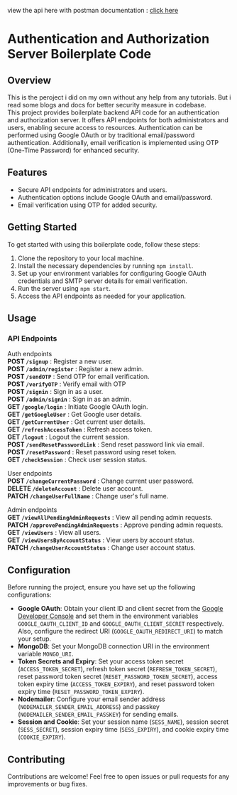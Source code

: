 view the api here with postman documentation :
[click here](https://documenter.getpostman.com/view/31973819/2sA35Ba3tP)

# Authentication and Authorization Server Boilerplate Code

## Overview
This is the peroject i did on my own without any help from any tutorials. But i read some blogs and docs for better security measure in codebase.   
This project provides boilerplate backend API code for an authentication and authorization server. It offers API endpoints for both administrators and users, enabling secure access to resources. Authentication can be performed using Google OAuth or by traditional email/password authentication. Additionally, email verification is implemented using OTP (One-Time Password) for enhanced security.

## Features

- Secure API endpoints for administrators and users.
- Authentication options include Google OAuth and email/password.
- Email verification using OTP for added security.

## Getting Started

To get started with using this boilerplate code, follow these steps:

1. Clone the repository to your local machine.
2. Install the necessary dependencies by running `npm install`.
3. Set up your environment variables for configuring Google OAuth credentials and SMTP server details for email verification.
4. Run the server using `npm start`.
5. Access the API endpoints as needed for your application.

## Usage

### API Endpoints

Auth endpoints   
**POST `/signup`** : Register a new user.   
**POST `/admin/register`** : Register a new admin.    
**POST `/sendOTP`** : Send OTP for email verification.      
**POST `/verifyOTP`** : Verify email with OTP     
**POST `/signin`** : Sign in as a user.    
**POST `/admin/signin`** : Sign in as an admin.      
**GET `/google/login`** : Initiate Google OAuth login.    
**GET `/getGoogleUser`** : Get Google user details.    
**GET `/getCurrentUser`** : Get current user details.     
**GET `/refreshAccessToken`** : Refresh access token.    
**GET `/logout`** : Logout the current session.    
**POST `/sendResetPasswordLink`** : Send reset password link via email.    
**POST `/resetPassword`** : Reset password using reset token.    
**GET `/checkSession`** : Check user session status.    

User endpoints        
**POST `/changeCurrentPassword`** : Change current user password.    
**DELETE `/deleteAccount`** : Delete user account.    
**PATCH `/changeUserFullName`** : Change user's full name.    

Admin endpoints   
**GET `/viewAllPendingAdminRequests`** : View all pending admin requests.    
**PATCH `/approvePendingAdminRequests`** : Approve pending admin requests.    
**GET `/viewUsers`** : View all users.    
**GET `/viewUsersByAccountStatus`** : View users by account status.    
**PATCH `/changeUserAccountStatus`** : Change user account status.    

## Configuration

Before running the project, ensure you have set up the following configurations:

- **Google OAuth**: Obtain your client ID and client secret from the [Google Developer Console](https://console.developers.google.com/) and set them in the environment variables `GOOGLE_OAUTH_CLIENT_ID` and `GOOGLE_OAUTH_CLIENT_SECRET` respectively. Also, configure the redirect URI (`GOOGLE_OAUTH_REDIRECT_URI`) to match your setup.   
- **MongoDB**: Set your MongoDB connection URI in the environment variable `MONGO_URI`.   
- **Token Secrets and Expiry**: Set your access token secret (`ACCESS_TOKEN_SECRET`), refresh token secret (`REFRESH_TOKEN_SECRET`), reset password token secret (`RESET_PASSWORD_TOKEN_SECRET`), access token expiry time (`ACCESS_TOKEN_EXPIRY`), and reset password token expiry time (`RESET_PASSWORD_TOKEN_EXPIRY`).   
- **Nodemailer**: Configure your email sender address (`NODEMAILER_SENDER_EMAIL_ADDRESS`) and passkey (`NODEMAILER_SENDER_EMAIL_PASSKEY`) for sending emails.   
- **Session and Cookie**: Set your session name (`SESS_NAME`), session secret (`SESS_SECRET`), session expiry time (`SESS_EXPIRY`), and cookie expiry time (`COOKIE_EXPIRY`).   


## Contributing

Contributions are welcome! Feel free to open issues or pull requests for any improvements or bug fixes.

